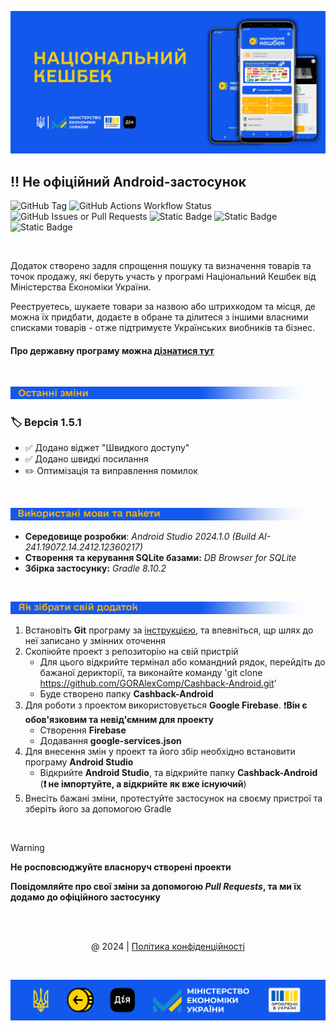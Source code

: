 ![](.github/preview.jpg)

## :bangbang: **Не офіційний Android-застосунок**

![GitHub Tag](https://img.shields.io/github/v/tag/goralexcomp/cashback-android?include_prereleases&sort=date&style=flat&label=%D0%9E%D1%81%D1%82%D0%B0%D0%BD%D0%BD%D1%8F%20%D0%B2%D0%B5%D1%80%D1%81%D1%96%D1%8F&labelColor=black&color=1258EC) ![GitHub Actions Workflow Status](https://img.shields.io/github/actions/workflow/status/goralexcomp/cashback-android/build.yml?style=flat&label=%D0%9E%D1%81%D1%82%D0%B0%D0%BD%D0%BD%D1%8F%20%D0%B7%D0%B1%D1%96%D1%80%D0%BA%D0%B0&labelColor=black&color=yellow) ![GitHub Issues or Pull Requests](https://img.shields.io/github/issues/goralexcomp/cashback-android?style=flat&label=%D0%97%D0%B2%D0%B5%D1%80%D0%BD%D0%B5%D0%BD%D1%8C&labelColor=black&color=blue) ![Static Badge](https://img.shields.io/badge/%D0%92%D0%B5%D1%80%D1%81%D1%96%D1%8F%20Android-14%20(SDK%2034)-darkgreen?style=flat&logo=android&labelColor=black) ![Static Badge](https://img.shields.io/badge/%D0%9C%D1%96%D0%BD%D1%96%D0%BC%D0%B0%D0%BB%D1%8C%D0%BD%D0%B0%20%D0%B2%D0%B5%D1%80%D1%81%D1%96%D1%8F%20Android-6%20(SDK%2026)-%23568203?style=flat&logo=android&labelColor=black) ![Static Badge](https://img.shields.io/badge/%D0%92%D0%B5%D1%80%D1%81%D1%96%D1%8F%20Kotlin-1.9.25-%237F52FF?style=flat&logo=kotlin&labelColor=black)

<br>

Додаток створено задля спрощення пошуку та визначення товарів та точок продажу, які беруть участь у програмі Національний Кешбек від Міністерства Економіки України.

Рееструетесь, шукаете товари за назвою або штрихкодом та місця, де можна їх придбати, додаєте в обране та ділитеся з іншими власними списками товарів - отже підтримуєте Українських виобників та бізнес.

#### Про державну програму можна [дізнатися тут](.github/cashback.md)

<br>

![](.github/line-changes.png)

### 🏷 Версія 1.5.1
- ✅ Додано віджет "Швидкого доступу"
- ✅ Додано швидкі посилання
- ✏️ Оптимізація та виправлення помилок

<br>

![](.github/line-utilits.png)

- **Середовище розробки**: *Android Studio 2024.1.0 (Build AI-241.19072.14.2412.12360217)*
- **Створення та керування SQLite базами:** *DB Browser for SQLite*
- **Збірка застосунку:** *Gradle 8.10.2*

<br>

![](.github/line-build.png)

1. Встановіть **Git** програму за [інструкцією](), та впевніться, щр шлях до неї записано у змінних оточення
2. Скопіюйте проект з репозиторію на свій пристрій
    - Для цього відкрийте термінал або командний рядок, перейдіть до бажаної дерикторії, та виконайте команду 'git clone https://github.com/GORAlexComp/Cashback-Android.git'
    - Буде створено папку **Cashback-Android**
3. Для роботи з проектом використовується **Google Firebase**. ❗️**Він є обов'язковим та невід'ємним для проекту**
    - Створення **Firebase**
    - Додавання **google-services.json**
4. Для внесення змін у проект та його збір необхідно встановити програму **Android Studio**
    - Відкрийте **Android Studio**, та відкрийте папку **Cashback-Android** (**❗️ не імпортуйте, а відкрийте як вже існуючий**)
5. Внесіть бажані зміни, протестуйте застосунок на своєму пристрої та зберіть його за допомогою Gradle

<br>

> [!WARNING]
> **Не росповсюджуйте власноруч створені проекти**
> 
> **Повідомляйте про свої зміни за допомогою *Pull Requests*, та ми їх додамо до офіційного застосунку**

<br>
<br>

<p align="center">@ 2024 | <a href="https://github.com/GORAlexComp/Cashback-Android/blob/main/SECURITY.md">Політика конфіденційності</a></p>

<br>

![](.github/preview-footer.jpg)


<!-- Іконки для оформлення -->
<!-- ✏️ ❌ ✅ -->
